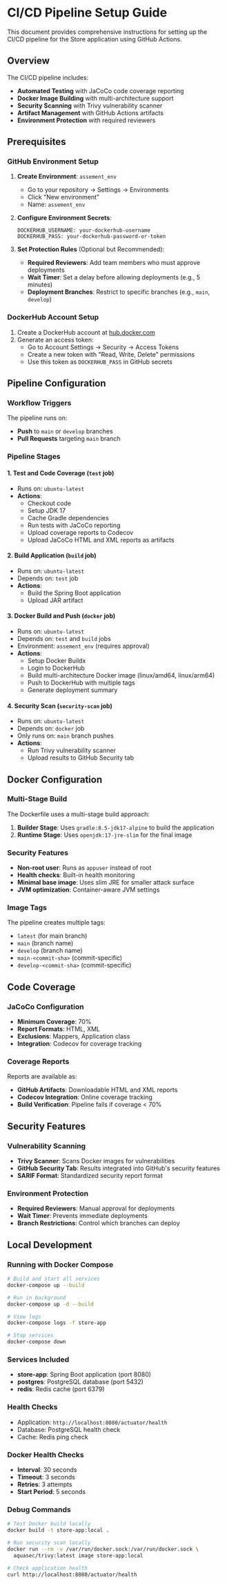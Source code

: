 # CI/CD Pipeline Setup Guide

This document provides comprehensive instructions for setting up the CI/CD pipeline for the Store application using GitHub Actions.

## Overview

The CI/CD pipeline includes:
- **Automated Testing** with JaCoCo code coverage reporting
- **Docker Image Building** with multi-architecture support
- **Security Scanning** with Trivy vulnerability scanner
- **Artifact Management** with GitHub Actions artifacts
- **Environment Protection** with required reviewers

## Prerequisites

### GitHub Environment Setup

1. **Create Environment**: `assement_env`
   - Go to your repository → Settings → Environments
   - Click "New environment"
   - Name: `assement_env`

2. **Configure Environment Secrets**:
   ```
   DOCKERHUB_USERNAME: your-dockerhub-username
   DOCKERHUB_PASS: your-dockerhub-password-or-token
   ```

3. **Set Protection Rules** (Optional but Recommended):
   - **Required Reviewers**: Add team members who must approve deployments
   - **Wait Timer**: Set a delay before allowing deployments (e.g., 5 minutes)
   - **Deployment Branches**: Restrict to specific branches (e.g., `main`, `develop`)

### DockerHub Account Setup

1. Create a DockerHub account at [hub.docker.com](https://hub.docker.com)
2. Generate an access token:
   - Go to Account Settings → Security → Access Tokens
   - Create a new token with "Read, Write, Delete" permissions
   - Use this token as `DOCKERHUB_PASS` in GitHub secrets

## Pipeline Configuration

### Workflow Triggers

The pipeline runs on:
- **Push** to `main` or `develop` branches
- **Pull Requests** targeting `main` branch

### Pipeline Stages

#### 1. Test and Code Coverage (`test` job)
- Runs on: `ubuntu-latest`
- **Actions**:
  - Checkout code
  - Setup JDK 17
  - Cache Gradle dependencies
  - Run tests with JaCoCo reporting
  - Upload coverage reports to Codecov
  - Upload JaCoCo HTML and XML reports as artifacts

#### 2. Build Application (`build` job)
- Runs on: `ubuntu-latest`
- Depends on: `test` job
- **Actions**:
  - Build the Spring Boot application
  - Upload JAR artifact

#### 3. Docker Build and Push (`docker` job)
- Runs on: `ubuntu-latest`
- Depends on: `test` and `build` jobs
- Environment: `assement_env` (requires approval)
- **Actions**:
  - Setup Docker Buildx
  - Login to DockerHub
  - Build multi-architecture Docker image (linux/amd64, linux/arm64)
  - Push to DockerHub with multiple tags
  - Generate deployment summary

#### 4. Security Scan (`security-scan` job)
- Runs on: `ubuntu-latest`
- Depends on: `docker` job
- Only runs on: `main` branch pushes
- **Actions**:
  - Run Trivy vulnerability scanner
  - Upload results to GitHub Security tab

## Docker Configuration

### Multi-Stage Build

The Dockerfile uses a multi-stage build approach:

1. **Builder Stage**: Uses `gradle:8.5-jdk17-alpine` to build the application
2. **Runtime Stage**: Uses `openjdk:17-jre-slim` for the final image

### Security Features

- **Non-root user**: Runs as `appuser` instead of root
- **Health checks**: Built-in health monitoring
- **Minimal base image**: Uses slim JRE for smaller attack surface
- **JVM optimization**: Container-aware JVM settings

### Image Tags

The pipeline creates multiple tags:
- `latest` (for main branch)
- `main` (branch name)
- `develop` (branch name)
- `main-<commit-sha>` (commit-specific)
- `develop-<commit-sha>` (commit-specific)

## Code Coverage

### JaCoCo Configuration

- **Minimum Coverage**: 70%
- **Report Formats**: HTML, XML
- **Exclusions**: Mappers, Application class
- **Integration**: Codecov for coverage tracking

### Coverage Reports

Reports are available as:
- **GitHub Artifacts**: Downloadable HTML and XML reports
- **Codecov Integration**: Online coverage tracking
- **Build Verification**: Pipeline fails if coverage < 70%

## Security Features

### Vulnerability Scanning

- **Trivy Scanner**: Scans Docker images for vulnerabilities
- **GitHub Security Tab**: Results integrated into GitHub's security features
- **SARIF Format**: Standardized security report format

### Environment Protection

- **Required Reviewers**: Manual approval for deployments
- **Wait Timer**: Prevents immediate deployments
- **Branch Restrictions**: Control which branches can deploy

## Local Development

### Running with Docker Compose

```bash
# Build and start all services
docker-compose up --build

# Run in background
docker-compose up -d --build

# View logs
docker-compose logs -f store-app

# Stop services
docker-compose down
```

### Services Included

- **store-app**: Spring Boot application (port 8080)
- **postgres**: PostgreSQL database (port 5432)
- **redis**: Redis cache (port 6379)

### Health Checks

- Application: `http://localhost:8080/actuator/health`
- Database: PostgreSQL health check
- Cache: Redis ping check

### Docker Health Checks

- **Interval**: 30 seconds
- **Timeout**: 3 seconds
- **Retries**: 3 attempts
- **Start Period**: 5 seconds

### Debug Commands

```bash
# Test Docker build locally
docker build -t store-app:local .

# Run security scan locally
docker run --rm -v /var/run/docker.sock:/var/run/docker.sock \
  aquasec/trivy:latest image store-app:local

# Check application health
curl http://localhost:8080/actuator/health
```